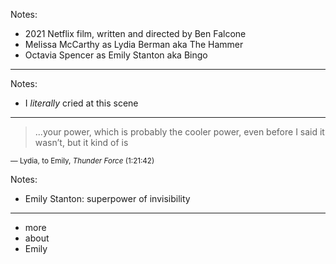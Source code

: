 <!-- .slide: data-background-image="images/thunder-force-poster.jpeg" -->

Notes:
- 2021 Netflix film, written and directed by Ben Falcone
- Melissa McCarthy as Lydia Berman aka The Hammer
- Octavia Spencer as Emily Stanton aka Bingo

---

<!-- .slide: data-background-video="video/suit-reveal.mp4" -->

Notes:
- I _literally_ cried at this scene

---

<!-- .slide: class="bg-bingo" data-background-image="images/netflixfilm-bingo.png" -->

> ...your power, which is probably the cooler power, even before I said it wasn’t, but it kind of is

<small class="citation">&#8212; Lydia, to Emily, <cite>Thunder Force</cite> (1:21:42)</small>

Notes:
- Emily Stanton: superpower of invisibility

---

<!-- .slide: class="bg-bingo" data-background-image="images/netflixfilm-bingo.png" -->

- more
- about
- Emily
